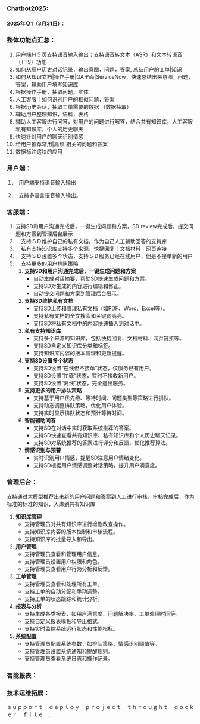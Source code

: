 ### Chatbot2025:



#### 2025年Ｑ1（3月31日）：

### 整体功能点汇总：

1. 用户端Ｈ５页支持语音输入输出；支持语音转文本（ASR）和文本转语音（TTS）功能
2. 如何从用户历史对话记录，输出意图，问题，答案, 总结用户的工单|知识
3. 如何从知识文档|操作手册|QA里面|ServiceNow，快速总结出来意图，问题，答案，辅助用户填写知识库
4. 根据操作手册，抽取问题，实体
5. 人工客服：如何识别用户的相似问题，答案
6. 根据历史会话，抽取工单需要的数据 （数据抽取）
7. 辅助用户整理知识，语料，表格
8. 辅助人工客服进行问答，对用户的问题进行解答，结合共有知识库，人工客服私有知识库，个人的历史聊天
9. 快速针对用户的聊天识别情感
10. 给用户推荐常用|高频|相关的问题和答案
11. 数据标注这块的应用

### 用户端：

１.　用户端支持语音输入输出

２.　支持多语言语音输入输出。





### 客服端：

1.   支持SD和用户沟通完成后，一键生成问题和方案，SD review完成后，提交问题和方案到管理后台展示　
2. 　支持ＳＤ维护自己的私有文档，作为自己人工辅助回答的支持库
3. 　私有支持知识库支持多个来源，快捷回复｜文档材料｜网页连接
4. 　支持ＳＤ设置多个状态，支持ＳＤ服务已经在线用户，但是不接单新的用户
5. 　支持更多的用户排队策略
   1. **支持SD和用户沟通完成后，一键生成问题和方案**
      - 自动生成对话摘要，帮助SD快速生成问题和方案。
      - 支持SD对生成的内容进行编辑和修正。
      - 自动提交问题和方案到管理后台展示。
   2. **支持SD维护私有文档**
      - 支持SD上传和管理私有文档（如PDF、Word、Excel等）。
      - 支持私有文档的全文搜索和关键词高亮。
      - 支持SD将私有文档中的内容快速插入到对话中。
   3. **私有支持知识库**
      - 支持多个来源的知识库，包括快捷回复、文档材料、网页链接等。
      - 支持SD自定义知识库分类和标签。
      - 支持知识库内容的版本管理和更新提醒。
   4. **支持SD设置多个状态**
      - 支持SD设置“在线但不接单”状态，仅服务已有用户。
      - 支持SD设置“忙碌”状态，暂时不接收新用户。
      - 支持SD设置“离线”状态，完全退出服务。
   5. **支持更多的用户排队策略**
      - 支持基于用户优先级、等待时间、问题类型等策略进行排队。
      - 支持动态调整排队策略，优化用户体验。
      - 支持实时显示排队状态和预计等待时间。
   6. **智能辅助问答**
      - 支持SD在对话中实时获取系统推荐的答案。
      - 支持SD快速查看共有知识库、私有知识库和个人历史聊天记录。
      - 支持SD对系统推荐的答案进行评分和反馈，优化推荐算法。
   7. **情感识别与预警**
      - 实时识别用户情感，提醒SD注意用户情绪变化。
      - 支持SD根据用户情感调整对话策略，提升用户满意度。



### 管理后台：

支持通过大模型推荐出来新的用户问题和答案到人工进行审核，审核完成后，作为标准的标准的知识，入库到共有知识库

1. **知识库管理**
   - 支持管理员对共有知识库进行增删改查操作。
   - 支持知识库内容的版本控制和审核流程。
   - 支持知识库的批量导入和导出。
2. **用户管理**
   - 支持管理员查看和管理用户信息。
   - 支持管理员设置用户权限和角色。
   - 支持管理员查看用户行为分析和反馈。
3. **工单管理**
   - 支持管理员查看和处理所有工单。
   - 支持工单的自动分配和手动调整。
   - 支持工单的状态跟踪和统计分析。
4. **报表与分析**
   - 支持生成各类报表，如用户满意度、问题解决率、工单处理时间等。
   - 支持自定义报表模板和导出格式。
   - 支持实时监控系统运行状态和性能指标。
5. **系统配置**
   - 支持管理员配置系统参数，如排队策略、情感识别阈值等。
   - 支持管理员设置系统通知和提醒规则。
   - 支持管理员查看系统日志和操作记录。



### 智能报表：



### 技术运维拓展：

ｓｕｐｐｏｒｔ　ｄｅｐｌｏｙ　ｐｒｏｊｅｃｔ　ｔｈｒｏｕｇｈｔ　ｄｏｃｋｅｒ　ｆｉｌｅ　,







